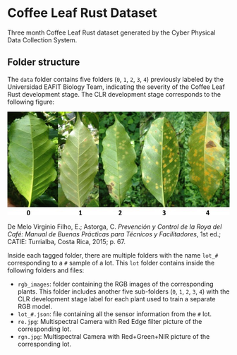 # Coffee Leaf Rust Dataset
Three month Coffee Leaf Rust dataset generated by the Cyber Physical Data Collection System.

## Folder structure

The `data` folder contains five folders (`0`, `1`, `2`, `3`, `4`) previously labeled by the Universidad EAFIT Biology Team, indicating the severity of the Coffee Leaf Rust development stage. The CLR development stage corresponds to the following figure:

![clr_development_stage](resources/clr_devel_stage.jpg)

De Melo Virginio Filho, E.; Astorga, C. _Prevención y Control de la Roya del Café: Manual de Buenas Prácticas para Técnicos y Facilitadores_, 1st ed.; CATIE: Turrialba, Costa Rica, 2015; p. 67.

Inside each tagged folder, there are multiple folders with the name `lot_#` corresponding to a `#` sample of a lot. This `lot` folder contains inside the following folders and files:

- `rgb_images`: folder containing the RGB images of the corresponding plants. This folder includes another five sub-folders (`0`, `1`, `2`, `3`, `4`) with the CLR development stage label for each plant used to train a separate RGB model.
- `lot_#.json`: file containing all the sensor information from the `#` lot.
- `re.jpg`: Multispectral Camera with Red Edge filter picture of the corresponding lot.
- `rgn.jpg`: Multispectral Camera with Red+Green+NIR picture of the corresponding lot.
